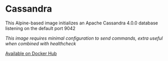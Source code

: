 # **Cassandra**

This Alpine-based image initializes an Apache Cassandra 4.0.0 database listening on the default port 9042

_This image requires minimal configuration to send commands, extra useful when combined with healthcheck_

[Available on Docker Hub](https://hub.docker.com/r/chiefmikey/cassandra)
